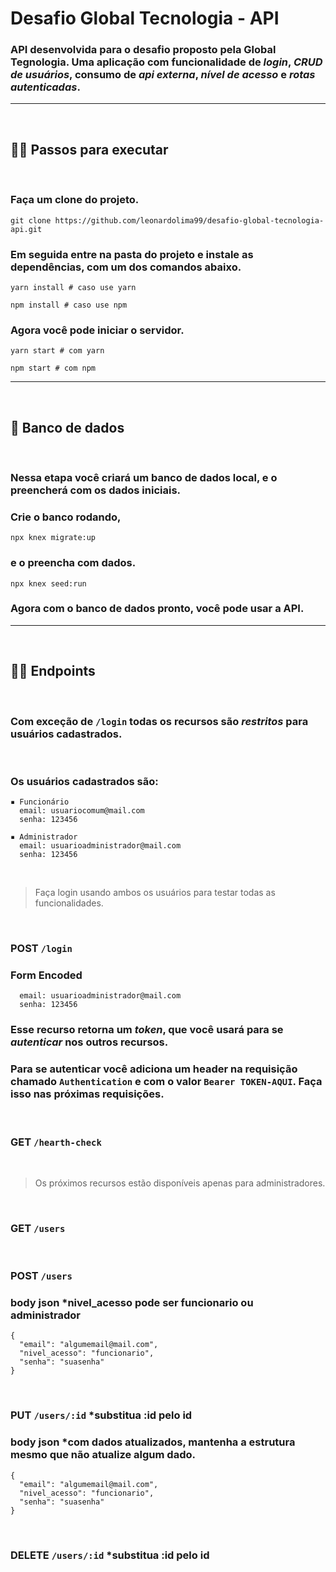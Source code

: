 # Desafio Global Tecnologia - API

### API desenvolvida para o desafio proposto pela **Global Tegnologia**. Uma aplicação com funcionalidade de _login_, _CRUD de usuários_, consumo de _api externa_, _nível de acesso_ e _rotas autenticadas_.

---

<br />

## 🚶‍♂️ Passos para executar

<br />

### Faça um clone do projeto.

```
git clone https://github.com/leonardolima99/desafio-global-tecnologia-api.git
```

### Em seguida entre na pasta do projeto e instale as dependências, com um dos comandos abaixo.

```
yarn install # caso use yarn
```

```
npm install # caso use npm
```

### Agora você pode iniciar o servidor.

```
yarn start # com yarn
```

```
npm start # com npm
```

---

<br />

## 🎲 Banco de dados

<br />

### Nessa etapa você criará um banco de dados local, e o preencherá com os dados iniciais.

### Crie o banco rodando,

```
npx knex migrate:up
```

### e o preencha com dados.

```
npx knex seed:run
```

### Agora com o banco de dados pronto, você pode usar a API.

---

<br />

## 🏃‍♂️ Endpoints

<br />

### Com exceção de `/login` todas os recursos são _restritos_ para usuários cadastrados.

<br />

### Os usuários cadastrados são:

```
▪︎ Funcionário
  email: usuariocomum@mail.com
  senha: 123456

▪︎ Administrador
  email: usuarioadministrador@mail.com
  senha: 123456
```

<br />

> Faça login usando ambos os usuários para testar todas as funcionalidades.

<br />

### POST `/login`

### Form Encoded

```
  email: usuarioadministrador@mail.com
  senha: 123456
```

### Esse recurso retorna um _token_, que você usará para se _autenticar_ nos outros recursos.

### Para se autenticar você adiciona um header na requisição chamado `Authentication` e com o valor `Bearer TOKEN-AQUI`. Faça isso nas próximas requisições.

<br />

### GET `/hearth-check`

<br />

> Os próximos recursos estão disponíveis apenas para administradores.

<br />

### GET `/users`

<br />

### POST `/users`

### body json \*nivel_acesso pode ser **funcionario** ou **administrador**

```
{
  "email": "algumemail@mail.com",
  "nivel_acesso": "funcionario",
  "senha": "suasenha"
}
```

<br />

### PUT `/users/:id` \*substitua :id pelo id

### body json \*com dados atualizados, mantenha a estrutura mesmo que não atualize algum dado.

```
{
  "email": "algumemail@mail.com",
  "nivel_acesso": "funcionario",
  "senha": "suasenha"
}
```

<br />

### DELETE `/users/:id` \*substitua :id pelo id

